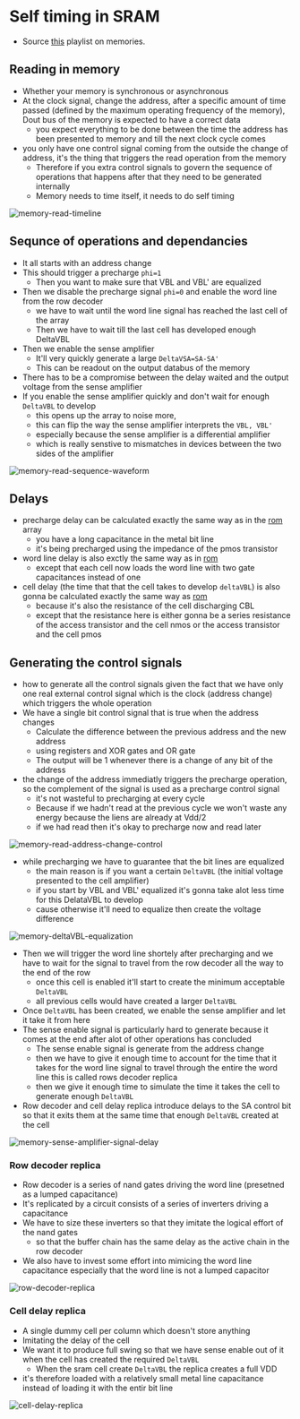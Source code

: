 # Self timing in SRAM
- Source [this](https://www.youtube.com/playlist?list=PLyWAP9QBe16oYW_JFv1lptjfArS4eI4GC) playlist on memories.

## Reading in memory
- Whether your memory is synchronous or asynchronous
- At the clock signal, change the address, after a specific amount of time passed (defined by the maximum operating frequency of the memory), Dout bus of the memory is expected to have a correct data
    - you expect everything to be done between the time the address has been presented to memory and till the next clock cycle comes
- you only have one control signal coming from the outside the change of address, it's the thing that triggers the read operation from the memory
    - Therefore if you extra control signals to govern the sequence of operations that happens after that they need to be generated internally
    - Memory needs to time itself, it needs to do self timing

![memory-read-timeline](imgs/self-timing-sram/memory-read-timeline.png)

## Sequnce of operations and dependancies
- It all starts with an address change
- This should trigger a precharge `phi=1`
    - Then you want to make sure that VBL and VBL' are equalized
- Then we disable the precharge signal `phi=0` and enable the word line from the row decoder
    - we have to wait until the word line signal has reached the last cell of the array
    - Then we have to wait till the last cell has developed enough DeltaVBL
- Then we enable the sense amplifier
    - It'll very quickly generate a large `DeltaVSA=SA-SA'`
    - This can be readout on the output databus of the memory
- There has to be a compromise between the delay waited and the output voltage from the sense amplifier
- If you enable the sense amplifier quickly and don't wait for enough `DeltaVBL` to develop
    - this opens up the array to noise more,
    - this can flip the way the sense amplifier interprets the `VBL, VBL'`
    - especially because the sense amplifier is a differential amplifier
    - which is really senstive to mismatches in devices between the two sides of the amplifier

![memory-read-sequence-waveform](imgs/self-timing-sram/memory-read-sequence-waveform.png)

## Delays
- precharge delay can be calculated exactly the same way as in the [rom](3-4-nor-roms.md#precharge-delay) array
    - you have a long capacitance in the metal bit line
    - it's being precharged using the impedance of the pmos transistor
- word line delay is also exctly the same way as in [rom](3-4-nor-roms.md#word-line-delay)
    - except that each cell now loads the word line with two gate capacitances instead of one
- cell delay (the time that that the cell takes to develop `deltaVBL`) is also gonna be calculated exactly the same way as [rom](3-4-nor-roms.md#cell-delay)
    - because it's also the resistance of the cell discharging CBL
    - except that the resistance here is either gonna be a series resistance of the access transistor and the cell nmos or the access transistor and the cell pmos

## Generating the control signals
- how to generate all the control signals given the fact that we have only one real external control signal which is the clock (address change) which triggers the whole operation
- We have a single bit control signal that is true when the address changes
    - Calculate the difference between the previous address and the new address
    - using registers and XOR gates and OR gate
    - The output will be 1 whenever there is a change of any bit of the address
- the change of the address immediatly triggers the precharge operation, so the complement of the signal is used as a precharge control signal
    - it's not wasteful to precharging at every cycle 
    - Because if we hadn't read at the previous cycle we won't waste any energy because the liens are already at Vdd/2
    - if we had read then it's okay to precharge now and read later

![memory-read-address-change-control](imgs/self-timing-sram/memory-read-address-change-control.png)

- while precharging we have to guarantee that the bit lines are equalized
    - the main reason is if you want a certain `DeltaVBL` (the initial voltage presented to the cell amplifier)
    - if you start by VBL and VBL' equalized it's gonna take alot less time for this DelataVBL to develop
    - cause otherwise it'll need to equalize then create the voltage difference

![memory-deltaVBL-equalization](imgs/self-timing-sram/memory-deltaVBL-equalization.png)

- Then we will trigger the word line shortely after precharging and we have to wait for the signal to travel from the row decoder all the way to the end of the row
    - once this cell is enabled it'll start to create the minimum acceptable `DeltaVBL`
    - all previous cells would have created a larger `DeltaVBL`
- Once `DeltaVBL` has been created, we enable the sense amplifier and let it take it from here
- The sense enable signal is particularly hard to generate because it comes at the end after alot of other operations has concluded
    - The sense enable signal is generate from the address change
    - then we have to give it enough time to account for the time that it takes for the word line signal to travel through the entire the word line this is called rows decoder replica
    - then we give it enough time to simulate the time it takes the cell to generate enough `DeltaVBL`
- Row decoder and cell delay replica introduce delays to the SA control bit so that it exits them at the same time that enough `DeltaVBL` created at the cell

![memory-sense-amplifier-signal-delay](imgs/self-timing-sram/memory-sense-amplifier-signal-delay.png)

### Row decoder replica
- Row decoder is a series of nand gates driving the word line (presetned as a lumped capacitance)
- It's replicated by a circuit consists of a series of inverters driving a capacitance
- We have to size these inverters so that they imitate the logical effort of the nand gates
    - so that the buffer chain has the same delay as the active chain in the row decoder
- We also have to invest some effort into mimicing the word line capacitance especially that the word line is not a lumped capacitor

![row-decoder-replica](imgs/self-timing-sram/row-decoder-replica.png)

### Cell delay replica 
- A single dummy cell per column which doesn't store anything
- Imitating the delay of the cell
- We want it to produce full swing so that we have sense enable out of it when the cell has created the required `DeltaVBL`
    - When the sram cell create `DeltaVBL` the replica creates a full VDD
- it's therefore loaded with a relatively small metal line capacitance instead of loading it with the entir bit line

![cell-delay-replica](imgs/self-timing-sram/cell-delay-replica.png) 





















 